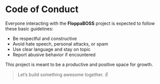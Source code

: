 # Code of Conduct

Everyone interacting with the **FloppaBOSS** project is expected to follow these basic guidelines:

- Be respectful and constructive
- Avoid hate speech, personal attacks, or spam
- Use clear language and stay on topic
- Report abusive behavior if encountered

This project is meant to be a productive and positive space for growth.

> Let’s build something awesome together. ✌️
